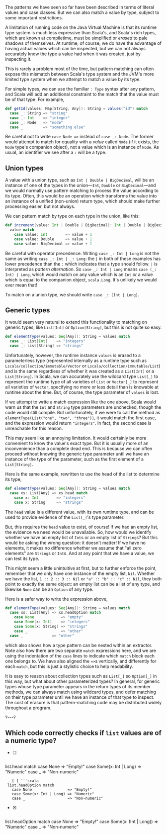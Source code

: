 The patterns we have seen so far have been described in terms of literal values and case classes. But we can
also match a value by type, subject to some important restrictions.

A limitation of running code on the Java Virtual Machine is that its runtime type system is much less expressive
than Scala's, and Scala's rich types, which are known at compiletime, must be simplified or _erased_ to pale
shadows of themselves. At runtime, of course, we do have the advantage of having actual values which can be
inspected, but we can not always accurately know the type a value had when it was created, just by inspecting
it.

This is rarely a problem most of the time, but pattern matching can often expose this mismatch between Scala's
type system and the JVM's more limited type system when we attempt to match a value by its type.

For simple types, we can use the familiar `: Type` syntax after any pattern, and Scala will add an additional
constraint to the match that the value must be of that type. For example,
```scala
def getId(values: Map[String, Any]): String = values("id") match
  case _: String => "string"
  case _: Int    => "integer"
  case _: Node   => "node"
  case _         => "something else"
```

Be careful not to write `case Node =>` instead of `case _: Node`. The former would attempt to match for equality
with a _value_ called `Node` (if it exists, the `Node` type's companion object), not a value which is an
instance of `Node`. As usual, an identifier we see after a `:` will be a type.

## Union types

A value with a union type, such as `Int | Double | BigDecimal`, will be an instance of one of the types in the
union—`Int`, `Double` or `BigDecimal`—and we would normally use pattern matching to process the value
according to its type. Often, this would be an operation which transforms the value into an
instance of a unified (non-union) return type, which should make further processing easier, but not always.

We can pattern match by type on each type in the union, like this:
```scala
def increment(value: Int | Double | BigDecimal): Int | Double | BigDecimal =
  value match
    case value: Int        => value + 1
    case value: Double     => value + 1
    case value: BigDecimal => value + 1
```

Be careful with operator precedence. Writing `case _: Int | Long` is not the same as writing
`case _: Int | _: Long`: the `|` in both of these examples has lower precedence than the `:` which indicates
that a type should follow. `|` is interpreted as _pattern alternation_. So `case _: Int | Long` means
`case (_: Int) | Long`, which would match on any value which is an `Int` _or_ a value which is equal to the
companion object, `scala.Long`. It's unlikely we would ever mean that!

To match on a union type, we should write `case _: (Int | Long)`.

## Generic types

It would seem very natural to extend this functionality to matching on generic types, like `List[Int]` or
`Option[String]`, but this is not quite so easy.

```scala
def elementType(values: Seq[Any]): String = values match
  case _: List[Int]    => "integers"
  case _: List[String] => "strings"
```

Unfortunately, however, the runtime instance `values` is erased to a parameterless type (represented
internally as a runtime type such as `Lscala/collection/immutable/Vector` or `Lscala/collection/immutable/List`)
and is the same regardless of whether it was created as a `List[Int]` or a `List[String]`. In Scala, we can
accurately use the wildcard type `List[_]` to represent the runtime type of all varieties of `List` or `Vector[_]` to represent all varieties of `Vector`, specifying no more or less detail than
is knowable at runtime about the time. But, of course, the type parameter of `values` is lost.

If we attempt to write a match expression like the one above, Scala would warn us that the `Int` and `String`
type parameters are unchecked, though the code would still compile. But unfortunately, if we were to call the
method as `elementType(List("one", "two", "three"))`, it would match the first case, and the expression would return
`"integers"`. In fact, the second case is unreachable for this reason.

This may seem like an annoying limitation. It would certainly be more convenient to know the value's exact type.
But it is usually more of an inconvenience than a complete dead end. This is because we can often proceed
without knowing the generic type parameter until we have an instance of the type of the parameter, such as the first
element of a `List[String]`.

Here is the same example, rewritten to use the head of the list to determine its type,
```scala
def elementType(values: Seq[Any]): String = values match
  case xs: List[Any] => xs.head match
    case x: Int        => "integers"
    case x: String     => "strings"
```
The `head` value is a different value, with its own runtime type, and can be used to provide evidence of the
`List[_]`'s type parameter.

But, this requires the `head` value to exist, of course! If we had an empty list, the evidence we need would be
unavailable. So, how would we identify whether we have an empty list of `Int`s or an empty list of `String`s?
But this would be asking the wrong question: it doesn't matter! If we have no elements, it makes no difference
whether we assume that "all zero elements" are `String`s or `Int`s. And at any point that we have a value, we
can test its type.

This might seem a little unintuitive at first, but to further enforce the point, remember that we only have one
instance of the empty list, `Nil`. Whether we have the list, `1 :: 2 :: 3 :: Nil` or `"a" :: "b" :: "c" :: Nil`,
they both point to exactly the same object: an empty list can be a list of any type, and likewise `None` can be
an `Option` of any type.

Here is a safer way to write the expression above,
```scala
def elementType(values: Seq[Any]): String = values match
  case xs: List[Any] => xs.headOption match
    case None            => "empty"
    case Some(x: Int)    => "integers"
    case Some(x: String) => "strings"
    case _               => "other"
  case _             => "other"
```
which also shows how a type pattern can be nested within an extractor. Note also how there are two separate
`match` expressions here, and we are using the indentation of the `case` lines to indicate which `match` block
each one belongs to. We have also aligned the `=>`s vertically, and differently for each `match`, but this is
just a stylistic choice to help readability.

It is easy to reason about collection types such as `List[_]` so `Option[_]` in this way, but what about other
parameterized types? In general, for generic types whose type parameter appears in the return types of its
member methods, we can always match using wildcard types, and defer matching on their type parameter until
we have an instance of that type to inspect. The cost of erasure is that pattern-matching code may be
distributed widely throughout a program.

?---?
## Which code correctly checks if `list` values are of a numeric type?
 - [ ] ```scala
 list.head match 
   case None                => "Empty!"
   case Some(x: Int | Long) => "Numeric"
   case _                   => "Non-numeric"
```
 - [ ] ```scala
 list.headOption match 
   case None                => "Empty!"
   case Some(x: Int | Long) => "Numeric"
   case _                   => "Non-numeric"
```
 - [X] ```scala
 list.headOption match 
   case None                  => "Empty!"
   case Some(x: (Int | Long)) => "Numeric"
   case _                     => "Non-numeric"
```
